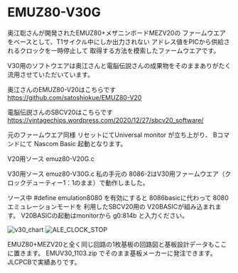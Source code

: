 # EMUZ80-V30G

奥江聡さんが開発されたEMUZ80+メザニンボードMEZV20の
ファームウエアをベースとして、T1サイクル中にしか出力されない
アドレス値をPICから供給されるクロックを一時停止して
取得する方法を模索したファームウエアです。

V30用のソフトウエアは奥江さんと電脳伝説さんの成果物をそのままありがたく流用させていただいています。

奥江さんのEMUZ80-V20はこちらです
https://github.com/satoshiokue/EMUZ80-V20

電脳伝説さんのSBCV20はこちらです
https://vintagechips.wordpress.com/2020/12/27/sbcv20_software/

元のファームウエア同様
リセットにてUniversal monitor が立ち上がり、
Bコマンドにて Nascom Basic 起動となります。

V20用ソース emuz80-V20G.c

V30用ソース emuz80-V30G.c
私の手元の 8086-2はV30用ファームウエア（クロックデューティー1：1のまま）で動作しました。

ソース中 #define emulation8080 を有効にすると
8086basicに代わって 8080エミュレーションモードを
利用したSBCV20用の V20BASICが組み込まれます。
V20BASICの起動はmonitorから g0:814b と入力ください。

![v30_chart](https://github.com/Gazelle8087/EMUZ80-V30G/assets/148423174/df5f935c-bb4b-45b3-a1ef-f7e2c9843aa0)
![ALE_CLOCK_STOP](https://github.com/Gazelle8087/EMUZ80-V30G/assets/148423174/3478d1fb-3a6a-4b35-9ffa-09ba50ee4e11)

EMUZ80+MEZV20と全く同じ回路の1枚基板の回路図と基板設計データもここに置きます。
EMUV30_1103.zip でそのまま基板メーカーに発注できます。JLCPCBで実績ありです。
